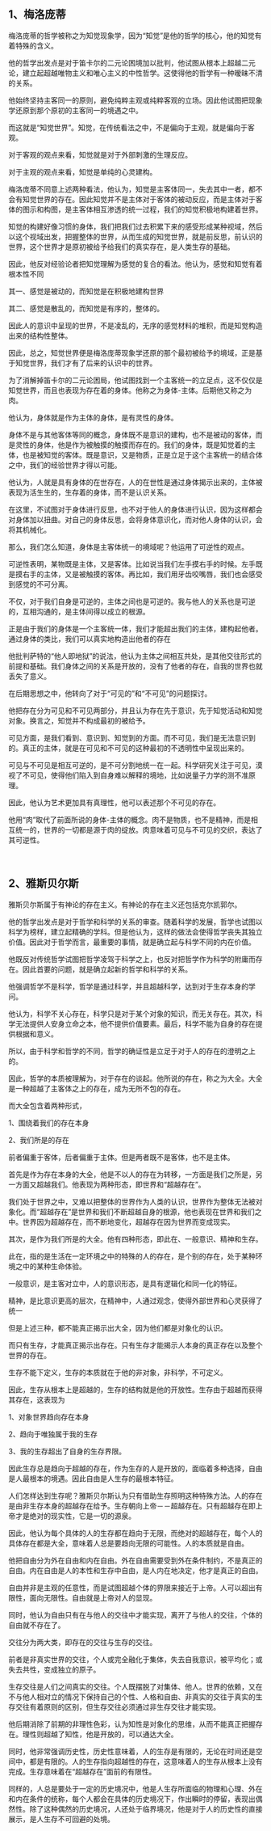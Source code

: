 <h2>1、梅洛庞蒂</h2><p data-pid="2aU4zSOu">梅洛庞蒂的哲学被称之为知觉现象学，因为“知觉”是他的哲学的核心，他的知觉有着特殊的含义。</p><p data-pid="lLfE9lvK">他的哲学出发点是对于笛卡尔的二元论困境加以批判，他试图从根本上超越二元论，建立起超越唯物主义和唯心主义的中性哲学。这使得他的哲学有一种暧昧不清的关系。</p><p data-pid="zXhrBEYt">他始终坚持主客同一的原则，避免纯粹主观或纯粹客观的立场。因此他试图把现象学还原到那个原初的主客同一的境遇之中。</p><p data-pid="Iq3JfjkS">而这就是“知觉世界”。知觉，在传统看法之中，不是偏向于主观，就是偏向于客观。</p><p data-pid="Om8OP1vl">对于客观的观点来看，知觉就是对于外部刺激的生理反应。</p><p data-pid="aXetO4Th">对于主观的观点来看，知觉是单纯的心灵建构。</p><p data-pid="WskOxRlY">梅洛庞蒂不同意上述两种看法，他认为，知觉是主客体同一，失去其中一者，都不会有知觉世界的存在。因此知觉并不是主体对于客体的被动反应，而是主体对于客体的图示和构图，是主客体相互渗透的统一过程，我们的知觉积极地构建着世界。</p><p data-pid="lbZcZPXk">知觉的构建好像习惯的身体，我们把我们过去积累下来的感受形成某种视域，然后以这个视域出发，把握整体的世界，从而生成的知觉世界，就是前反思，前认识的世界，这个世界才是原初被给予给我们的真实存在，是人类生存的基础。</p><p data-pid="zhBUcs4n">因此，他反对经验论者把知觉理解为感觉的复合的看法。他认为，感觉和知觉有着根本性不同</p><p data-pid="WdL3jIiz">其一、感觉是被动的，而知觉是在积极地建构世界</p><p data-pid="lxkj5shJ">其二、感觉是散乱的，而知觉是有序的，整体的。</p><p data-pid="n6GxVfW9">因此人的意识中呈现的世界，不是凌乱的，无序的感觉材料的堆积，而是知觉构造出来的结构性整体。</p><p data-pid="GrqIpDe4">因此，总之，知觉世界便是梅洛庞蒂现象学还原的那个最初被给予的境域，正是基于知觉世界，我们才有了后来的认识中的世界。</p><p data-pid="-Nn89l-z">为了消解掉笛卡尔的二元论困局，他试图找到一个主客统一的立足点，这不仅仅是知觉世界，而且也表现为存在着的身体。他称之为身体-主体。后期他又称之为肉。</p><p data-pid="3eMdOaUg">他认为，身体就是作为主体的身体，是有灵性的身体。</p><p data-pid="eOfdqbKs">身体不是与其他客体等同的概念，身体既不是意识的建构，也不是被动的客体，而是灵性的身体，他是作为被触摸的触摸而存在的。我们的身体，既是知觉着的主体，也是被知觉的客体。既是意识，又是物质，正是立足于这个主客统一的结合体之中，我们的经验世界才得以可能。</p><p data-pid="C3nXC04k">他认为，人就是具有身体的在世存在，人的在世性是通过身体揭示出来的，主体被表现为活生生的，生存着的身体，而不是认识关系。</p><p data-pid="jV0MoVYw">在这里，不试图对于身体进行反思，也不对于他人的身体进行认识，因为这样都会对身体加以扭曲。对自己的身体反思，会将身体意识化，而对他人身体的认识，会将其机械化。</p><p data-pid="40tTuIP4">那么，我们怎么知道，身体是主客体统一的境域呢？他运用了可逆性的观点。</p><p data-pid="HFqegbA5">可逆性表明，某物既是主体，又是客体。比如说当我们左手摸右手的时候。左手既是摸右手的主体，又是被触摸的客体。再比如，我们用牙齿咬嘴唇，我们也会感受到感觉的不可分离。</p><p data-pid="B2Lf4SQL">不仅，对于我们自身是可逆的，主体之间也是可逆的。我与他人的关系也是可逆的，互相沟通的，是主体间得以成立的根源。</p><p data-pid="8TKGcqU2">正是由于我们的身体是一个主客统一体，我们才能超出我们的主体，建构起他者。通过身体的类比，我们可以真实地构造出他者的存在</p><p data-pid="wy522EEy">他批判萨特的“他人即地狱”的说法，他认为主体之间相互共处，是其他交往形式的前提和基础。我们身体之间的关系是开放的，没有了他者的存在，自我的世界也就丢失了意义。</p><p data-pid="GTFJoJkj">在后期思想之中，他转向了对于“可见的”和“不可见”的问题探讨。</p><p data-pid="TTVpwNJ0">他把存在分为可见和不可见两部分，并且认为存在先于意识，先于知觉活动和知觉对象。换言之，知觉并不构成最初的被给予。</p><p data-pid="S0k85oDB">可见方面，是我们看到、意识到、知觉到的方面。而不可见，我们是无法意识到的。真正的主体，就是在可见和不可见的这种最初的不透明性中呈现出来的。</p><p data-pid="vVpOjH6b">可见与不可见是相互可逆的，是不可分割地统一在一起。科学研究关注于可见，漠视了不可见，使得他们陷入到自身难以解释的境地，比如说量子力学的测不准原理。</p><p data-pid="aRbUrSVw">因此，他认为艺术更加具有真理性，他可以表述那个不可见的存在。</p><p data-pid="kdNGOmXQ">他用“肉”取代了前面所说的身体-主体的概念。肉不是物质，也不是精神，而是相互统一的，世界的一切都是源于肉的绽放。肉意味着可见与不可见的交织，表达了其可逆性。</p><p><br></p><h2>2、雅斯贝尔斯</h2><p data-pid="GsaT9OsQ">雅斯贝尔斯属于有神论的存在主义。有神论的存在主义还包括克尔凯郭尔。</p><p data-pid="IXxL1EYf">他的哲学出发点是对于哲学和科学的关系的审查。随着科学的发展，哲学也试图以科学为榜样，建立起精确的学科。但是他认为，这样的做法会使得哲学丧失其独立价值。因此对于哲学而言，最重要的事情，就是确立起与科学不同的内在价值。</p><p data-pid="BrdXMYOq">他既反对传统哲学试图把哲学凌驾于科学之上，也反对把哲学作为科学的附庸而存在。因此首要的问题，就是确立起新的哲学和科学的关系。</p><p data-pid="BDaN8POr">他强调哲学不是科学，哲学是通过科学，并且超越科学，达到对于生存本身的学问。</p><p data-pid="yjU0QtAc">他认为，科学不关心存在，科学只是对于某个对象的知识，而无关存在。其次，科学无法提供人安身立命之本，他不提供价值要素。最后，科学不能为自身的存在提供根据和意义。</p><p data-pid="uSo1CzbK">所以，由于科学和哲学的不同，哲学的确证性是立足于对于人的存在的澄明之上的。</p><p data-pid="l--dK6ZC">因此，哲学的本质被理解为，对于存在的谈起。他所说的存在，称之为大全。大全是一种超越了主客体之上的存在，成为无所不包的存在。</p><p data-pid="N2XIf2g-">而大全包含着两种形式，</p><p data-pid="OmnaNT8w">1、围绕着我们的存在本身</p><p data-pid="hgO2TGew">2、我们所是的存在</p><p data-pid="UpYlB6jp">前者偏重于客体，后者偏重于主体。但是两者既不是客体，也不是主体。</p><p data-pid="IfoDrF6F">首先是作为存在本身的大全，他是不以人的存在为转移，一方面是我们之所是，另一方面又超越我们。他表现为两种形态，即世界和“超越存在”。</p><p data-pid="LjvhvMrX">我们处于世界之中，又难以把整体的世界作为人类的认识，世界作为整体无法被对象化。而“超越存在”是世界和我们不断超越自身的根源，他也表现在世界和我们之中。世界因为超越存在，而不断地变化，超越存在因为世界而变成现实。</p><p data-pid="DXkeZkDd">其次，是作为我们所是的大全。他有四种形态，即此在、一般意识、精神和生存。</p><p data-pid="Of7LekxU">此在，指的是生活在一定环境之中的特殊的人的存在，是个别的存在，处于某种环境之中的某种生命体验。</p><p data-pid="SbshshQh">一般意识，是主客对立中，人的意识形态，是具有逻辑化和同一化的特征。</p><p data-pid="H8iKqOzl">精神，是比意识更高的层次，在精神中，人通过观念，使得外部世界和心灵获得了统一</p><p data-pid="0hw6PCNk">但是上述三种，都不能真正揭示出大全，因为他们都是对象化的认识。</p><p data-pid="BBhiUCLU">而只有生存，才能真正揭示出存在。只有生存才能揭示人本身的真正存在以及整个世界的存在。</p><p data-pid="MvL8KaV7">生存不能下定义，生存的本质就在于他的非对象，非科学，不可定义。</p><p data-pid="7BMvrhZj">因此，生存从根本上是超越的，生存的结构就是他的开放性。生存由于超越而获得其存在，这表现为</p><p data-pid="LFIDifjZ">1、对象世界趋向存在本身</p><p data-pid="Srd3wdy8">2、趋向于唯独属于我的生存</p><p data-pid="HPrvfDdP">3、我的生存超出了自身的生存界限。</p><p data-pid="gznNeHSk">因此生存总是趋向于超越的存在，作为生存的人是开放的，面临着多种选择，自由是人最根本的境遇。因此自由是人生存的最根本特征。</p><p data-pid="nqec1i9G">人们怎样达到生存呢？雅斯贝尔斯认为只有借助生存照明这种特殊方法。人的存在是由非生存本身的超越存在给予。生存朝向上帝－－超越存在。只有超越存在即上帝才是绝对的现实性，它是一切的源泉。</p><p data-pid="Vi_94Y0h">因此，他认为每个具体的人的生存都在趋向于无限，而绝对的超越存在，每个人的具体存在都是大全，意味着人总是要趋向无限的可能性。人的本质就是自由。</p><p data-pid="JPy5PFkq">他把自由分为外在自由和内在自由。外在自由需要受到外在条件制约，不是真正的自由。内在自由是人的本性和生存中自由，是人内在地决定，他才是真正的自由。</p><p data-pid="L04EQrVc">自由并非是主观的任意性，而是试图超越个体的界限来接近于上帝。人可以超出有限性，面向无限性。自由就是上帝对人的显现。</p><p data-pid="SbGe7yXG">同时，他认为自由只有在与他人的交往中才能实现，离开了与他人的交往，个体的自由就不存在了。</p><p data-pid="NnKpAuDr">交往分为两大类，即存在的交往与生存的交往。</p><p data-pid="cEXpC-gc">前者是非真实世界的交往，个人或完全融化于集体，失去自我意识，被平均化；或失去共性，变成独立的原子。</p><p data-pid="OMDlpocJ">生存交往是人们之间真实的交往。个人既摆脱了对集体、他人。世界的依赖，又在不与他人相对立的情况下保持自己的个性、人格和自由、非真实的交往于真实的生存交往有着原则的区别，但生存交往必须通过非生存交往才能实现。</p><p data-pid="6HnCeS7n">他后期消除了前期的非理性色彩，认为知性是对象化的思维，从而不能真正把握存在。理性则超越了知性，他是开放的，可以通达大全。</p><p data-pid="Bjla41Hn">同时，他非常强调历史性，历史性意味着，人的生存是有限的，无论在时间还是空间中，都是有限的。人的生存指向超越性的存在，这意味着人的生存从根本上没有完成。生存意味着在“超越存在”面前的有限性。</p><p data-pid="4xAkb7xh">同样的，人总是要处于一定的历史境况中，他是人生存所面临的物理和心理、外在和内在条件的统称，每个人都会在具体的历史境况下，作出瞬时的停留，表现出偶然性。除了这种偶然的历史境况，人还处于临界境况，他是对于人的历史性的直接展示，是人生存不可回避的处境。</p><p></p><p></p>